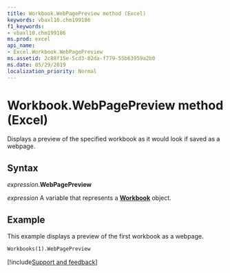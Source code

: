 ```yaml
---
title: Workbook.WebPagePreview method (Excel)
keywords: vbaxl10.chm199186
f1_keywords:
- vbaxl10.chm199186
ms.prod: excel
api_name:
- Excel.Workbook.WebPagePreview
ms.assetid: 2c88f15e-5cd3-82da-f779-55b63959a2b0
ms.date: 05/29/2019
localization_priority: Normal
---
```



# Workbook.WebPagePreview method (Excel)

Displays a preview of the specified workbook as it would look if saved as a webpage.


## Syntax

_expression_.**WebPagePreview**

_expression_ A variable that represents a **[Workbook](Excel.Workbook.md)** object.


## Example

This example displays a preview of the first workbook as a webpage.

```vb
Workbooks(1).WebPagePreview
```




[!include[Support and feedback](~/includes/feedback-boilerplate.md)]